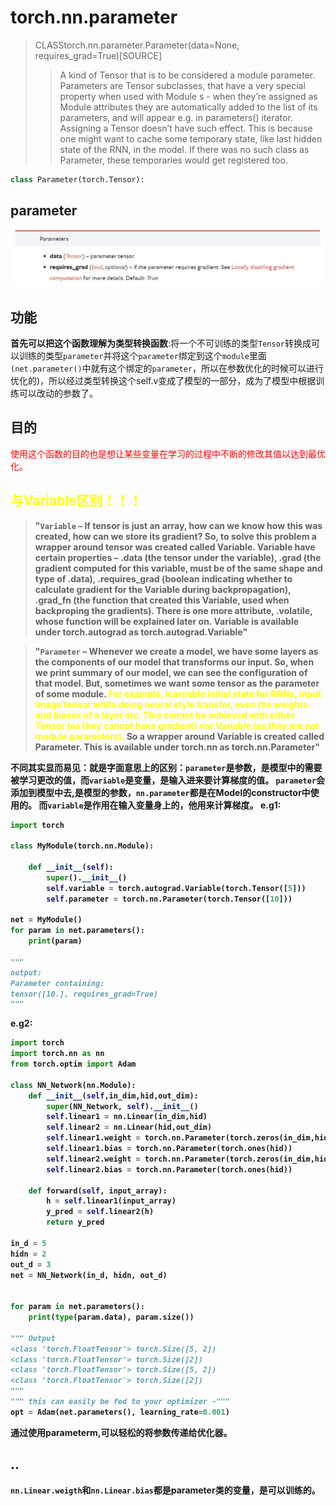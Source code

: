 # torch.nn.parameter
>CLASStorch.nn.parameter.Parameter(data=None, requires_grad=True)[SOURCE]
>>A kind of Tensor that is to be considered a module parameter. Parameters are Tensor subclasses, that have a very special property when used with Module s - when they’re assigned as Module attributes they are automatically added to the list of its parameters, and will appear e.g. in parameters() iterator. Assigning a Tensor doesn’t have such effect. This is because one might want to cache some temporary state, like last hidden state of the RNN, in the model. If there was no such class as Parameter, these temporaries would get registered too.
```python
class Parameter(torch.Tensor):
```
## parameter
![avatar](..\torch.nn\imgs\parameter.par.jpg)

## 功能
<b>首先可以把这个函数理解为类型转换函数</b>:将一个不可训练的类型`Tensor`转换成可以训练的类型`parameter`并将这个`parameter`绑定到这个`module`里面`(net.parameter()`中就有这个绑定的`parameter`，所以在参数优化的时候可以进行优化的)，所以经过类型转换这个self.v变成了模型的一部分，成为了模型中根据训练可以改动的参数了。

## 目的
<font color=RED>使用这个函数的目的也是想让某些变量在学习的过程中不断的修改其值以达到最优化。</font>

## <b><font color = #FF0>与Variable区别！！！</font><b>
>"`Variable` – If tensor is just an array, how can we know how this was created, how can we store its gradient? So, to solve this problem a wrapper around tensor was created called Variable. Variable have certain properties – .data (the tensor under the variable), .grad (the gradient computed for this variable, must be of the same shape and type of .data), .requires_grad (boolean indicating whether to calculate gradient for the Variable during backpropagation), .grad_fn (the function that created this Variable, used when backproping the gradients). There is one more attribute, .volatile, whose function will be explained later on. Variable is available under torch.autograd as torch.autograd.Variable"

>"`Parameter` – Whenever we create a model, we have some layers as the components of our model that transforms our input. So, when we print summary of our model, we can see the configuration of that model. But, sometimes we want some tensor as the parameter of some module. <font color=#FF0>For example, learnable initial state for RNNs, input image tensor while doing neural style transfer, even the weights and biases of a layer etc. This cannot be achieved with either Tensor (as they cannot have gradient) nor Variable (as they are not module parameters). </font>So a wrapper around Variable is created called Parameter. This is available under torch.nn as torch.nn.Parameter"

<b>不同其实显而易见：就是字面意思上的区别：`parameter`是参数，是模型中的需要被学习更改的值，而`variable`是变量，是输入进来要计算梯度的值。</b>
`parameter`会添加到模型中去,是模型的参数，`nn.parameter`都是在Model的constructor中使用的。
而`variable`是作用在输入变量身上的，他用来计算梯度。
e.g1:
```python
import torch

class MyModule(torch.nn.Module):

    def __init__(self):
        super().__init__()
        self.variable = torch.autograd.Variable(torch.Tensor([5]))
        self.parameter = torch.nn.Parameter(torch.Tensor([10]))

net = MyModule()
for param in net.parameters():
    print(param)

"""
output:
Parameter containing:
tensor([10.], requires_grad=True)
"""
```

e.g2:
```python
import torch
import torch.nn as nn
from torch.optim import Adam

class NN_Network(nn.Module):
    def __init__(self,in_dim,hid,out_dim):
        super(NN_Network, self).__init__()
        self.linear1 = nn.Linear(in_dim,hid)
        self.linear2 = nn.Linear(hid,out_dim)
        self.linear1.weight = torch.nn.Parameter(torch.zeros(in_dim,hid))
        self.linear1.bias = torch.nn.Parameter(torch.ones(hid))
        self.linear2.weight = torch.nn.Parameter(torch.zeros(in_dim,hid))
        self.linear2.bias = torch.nn.Parameter(torch.ones(hid))

    def forward(self, input_array):
        h = self.linear1(input_array)
        y_pred = self.linear2(h)
        return y_pred

in_d = 5
hidn = 2
out_d = 3
net = NN_Network(in_d, hidn, out_d)


for param in net.parameters():
    print(type(param.data), param.size())

""" Output
<class 'torch.FloatTensor'> torch.Size([5, 2])
<class 'torch.FloatTensor'> torch.Size([2])
<class 'torch.FloatTensor'> torch.Size([5, 2])
<class 'torch.FloatTensor'> torch.Size([2])
"""
""" this can easily be fed to your optimizer -"""
opt = Adam(net.parameters(), learning_rate=0.001)

```
通过使用parameterm,可以轻松的将参数传递给优化器。












## ..
`nn.Linear.weigth`和`nn.Linear.bias`都是parameter类的变量，是可以训练的。